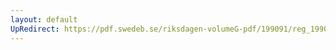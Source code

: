 ```yaml
---
layout: default
UpRedirect: https://pdf.swedeb.se/riksdagen-volumeG-pdf/199091/reg_199091/reg_199091_0618.pdf
---
```


